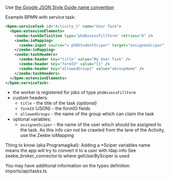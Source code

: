 
Use [the Google JSON Style Guide name convention](https://google.github.io/styleguide/jsoncstyleguide.xml?showone=Property_Name_Format#Property_Name_Format)

Example BPMN with service task:

 ```xml
 <bpmn:serviceTask id="Activity_1" name="User Task">
   <bpmn:extensionElements>
     <zeebe:taskDefinition type="phdAssessFillForm" retries="0" />
     <zeebe:ioMapping>
       <zeebe:input source="= phDStudentSciper" target="assigneeSciper" />
     </zeebe:ioMapping>
     <zeebe:taskHeaders>
       <zeebe:header key="title" value="My User Task" />
       <zeebe:header key="formIO" value="{}" />
       <zeebe:header key="allowedGroups" value="aGroupName" />
     </zeebe:taskHeaders>
   </bpmn:extensionElements>
 </bpmn:serviceTask>
 ```

* the worker is registered for jobs of type `phdAssessFillForm`
* custom headers:
  * `title` - the title of the task _(optional)_
  * `formIO` (JSON) - the formIO fields
  * `allowedGroups` - the name of the group which can claim the task
* optional variables:
  * `assigneeSciper` - the name of the user which should be assigned to the task.
    As this info can not be crawled from the lane of the Activity, use the Zeebe ioMapping

Thing to know (aka Programagikal):
Adding a *Sciper variables name means the app will try to convert it to a user with ldap info
See zeebe_broker_connector.ts where getUserBySciper is used

You may have additional information on the types definition imports/api/tasks.ts
